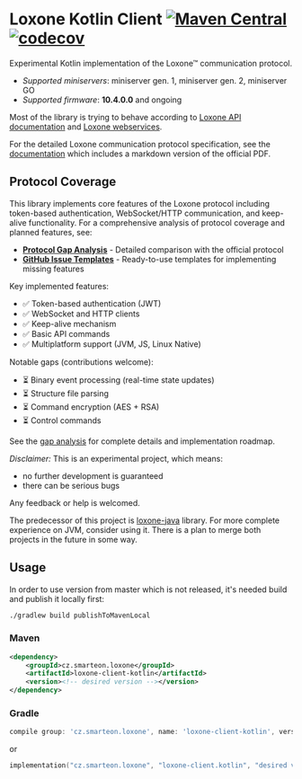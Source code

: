 # Loxone Kotlin Client [![Maven Central](https://maven-badges.herokuapp.com/maven-central/cz.smarteon.loxone/loxone-client-kotlin/badge.svg)](https://maven-badges.herokuapp.com/maven-central/cz-smarteon-loxone/loxone-client-kotlin) [![codecov](https://codecov.io/gh/Smarteon/loxone-client-kotlin/branch/master/graph/badge.svg)](https://codecov.io/gh/Smarteon/loxone-client-kotlin)
Experimental Kotlin implementation of the Loxone™ communication protocol.

* *Supported miniservers*: miniserver gen. 1, miniserver gen. 2, miniserver GO
* *Supported firmware*: **10.4.0.0** and ongoing

Most of the library is trying to behave according to 
[Loxone API documentation](https://www.loxone.com/enen/kb/api/) 
and [Loxone webservices](https://www.loxone.com/enen/kb/web-services/).

For the detailed Loxone communication protocol specification, see the [documentation](docs/loxone/) which includes a markdown version of the official PDF.

## Protocol Coverage

This library implements core features of the Loxone protocol including token-based authentication, WebSocket/HTTP communication, and keep-alive functionality. For a comprehensive analysis of protocol coverage and planned features, see:

- **[Protocol Gap Analysis](docs/protocol-gap-analysis.md)** - Detailed comparison with the official protocol
- **[GitHub Issue Templates](docs/github-issues-templates.md)** - Ready-to-use templates for implementing missing features

Key implemented features:
- ✅ Token-based authentication (JWT)
- ✅ WebSocket and HTTP clients
- ✅ Keep-alive mechanism
- ✅ Basic API commands
- ✅ Multiplatform support (JVM, JS, Linux Native)

Notable gaps (contributions welcome):
- ⏳ Binary event processing (real-time state updates)
- ⏳ Structure file parsing
- ⏳ Command encryption (AES + RSA)
- ⏳ Control commands

See the [gap analysis](docs/protocol-gap-analysis.md) for complete details and implementation roadmap.

*Disclaimer:*
This is an experimental project, which means:
* no further development is guaranteed
* there can be serious bugs 

Any feedback or help is welcomed.

The predecessor of this project is [loxone-java](https://github.com/Smarteon/loxone-java) library. For more complete experience on JVM, consider using it. There is a plan to merge both projects in the future in some way.
 
## Usage
In order to use version from master which is not released, it's needed build and publish it locally first:
```bash
./gradlew build publishToMavenLocal
```

### Maven
```xml
<dependency>
    <groupId>cz.smarteon.loxone</groupId>
    <artifactId>loxone-client-kotlin</artifactId>
    <version><!-- desired version --></version>
</dependency>
```

### Gradle
```groovy
compile group: 'cz.smarteon.loxone', name: 'loxone-client-kotlin', version: 'desired version'
```
or
```kotlin
implementation("cz.smarteon.loxone", "loxone-client.kotlin", "desired version")
```
